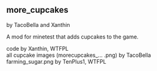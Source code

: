 ﻿## more_cupcakes
by TacoBella and Xanthin

A mod for minetest that adds cupcakes to the game.

code by Xanthin, WTFPL  
all cupcake images (morecupcakes_... .png) by TacoBella  
farming_sugar.png by TenPlus1, WTFPL

